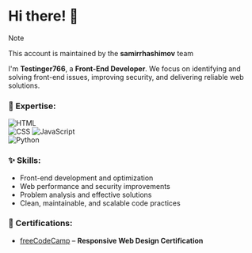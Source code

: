 # Hi there! 👋

> [!NOTE]  
> This account is maintained by the **samirrhashimov** team    
  

I'm **Testinger766**, a **Front-End Developer**. We focus on identifying and solving front-end issues, improving security, and delivering reliable web solutions.  

### 🚀 Expertise:  

![HTML](https://img.shields.io/badge/-HTML-E34F26?style=flat-square&logo=html5&logoColor=white)  
![CSS](https://img.shields.io/badge/CSS-%230000aa?style=flat-square&logo=CSS&logoColor=white) 
![JavaScript](https://img.shields.io/badge/-JavaScript-F7DF1E?style=flat-square&logo=javascript&logoColor=black)  
![Python](https://img.shields.io/badge/Python-eeeeee?style=flat-square&logo=python&logoColor=blue)  

### ✨ Skills:
- Front-end development and optimization  
- Web performance and security improvements  
- Problem analysis and effective solutions  
- Clean, maintainable, and scalable code practices
  
### 📜 Certifications:  
- [freeCodeCamp](https://www.freecodecamp.org/) – **Responsive Web Design Certification**
